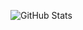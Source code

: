 ![GitHub Stats](https://github-readme-stats.vercel.app/api?username=omkarxpatel&layout=compact&theme=dark&title_color=AFE1AF&show_icons=true)
<!-- 
![Top Langs](https://github-readme-stats.vercel.app/api/top-langs/?username=omkarxpatel&layout=compact&theme=dark&text_color=AFE1AF&title_color=AFE1AF)
 -->
